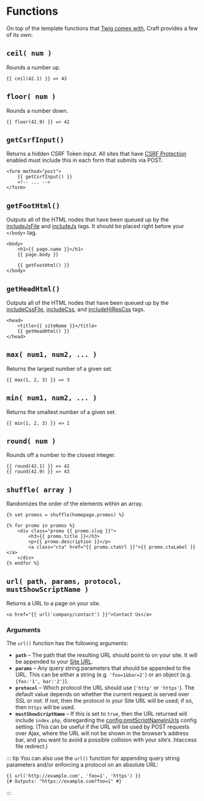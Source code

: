 # Functions

On top of the template functions that [Twig comes with](http://twig.sensiolabs.org/doc/functions/index.html), Craft provides a few of its own:


## `ceil( num )`

Rounds a number up.

```twig
{{ ceil(42.1) }} => 43
```

## `floor( num )`

Rounds a number down.

```twig
{{ floor(42.9) }} => 42
```

## `getCsrfInput()`

Returns a hidden CSRF Token input. All sites that have [CSRF Protection](https://craftcms.com/support/csrf-protection) enabled must include this in each form that submits via POST.

```twig
<form method="post">
    {{ getCsrfInput() }}
    <!-- ... -->
</form>
```

## `getFootHtml()`

Outputs all of the HTML nodes that have been queued up by the [includeJsFile](tags.md#includejsfile) and [includeJs](tags.md#includejs) tags. It should be placed right before your `</body>` tag.

```twig
<body>
    <h1>{{ page.name }}</h1>
    {{ page.body }}

    {{ getFootHtml() }}
</body>
```

## `getHeadHtml()`

Outputs all of the HTML nodes that have been queued up by the [includeCssFile](tags.md#includecssfile), [includeCss](tags.md#includecss), and [includeHiResCss](tags.md#includehirescss) tags.

```twig
<head>
    <title>{{ siteName }}</title>
    {{ getHeadHtml() }}
</head>
```

## `max( num1, num2, ... )`

Returns the largest number of a given set.

```twig
{{ max(1, 2, 3) }} => 3
```

## `min( num1, num2, ... )`

Returns the smallest number of a given set.

```twig
{{ min(1, 2, 3) }} => 1
```

## `round( num )`

Rounds off a number to the closest integer.

```twig
{{ round(42.1) }} => 42
{{ round(42.9) }} => 43
```

## `shuffle( array )`

Randomizes the order of the elements within an array.

```twig
{% set promos = shuffle(homepage.promos) %}

{% for promo in promos %}
    <div class="promo {{ promo.slug }}">
        <h3>{{ promo.title }}</h3>
        <p>{{ promo.description }}</p>
        <a class="cta" href="{{ promo.ctaUrl }}">{{ promo.ctaLabel }}</a>
    </div>
{% endfor %}
```

## `url( path, params, protocol, mustShowScriptName )`

Returns a URL to a page on your site.

```twig
<a href="{{ url('company/contact') }}">Contact Us</a>
```

### Arguments

The `url()` function has the following arguments:

* **`path`** – The path that the resulting URL should point to on your site. It will be appended to your [Site URL](https://craftcms.com/support/site-url).
* **`params`** – Any query string parameters that should be appended to the URL. This can be either a string (e.g. `'foo=1&bar=2'`) or an object (e.g. `{foo:'1', bar:'2'}`).
* **`protocol`** – Which protocol the URL should use (`'http'` or `'https'`). The default value depends on whether the current request is served over SSL or not. If not, then the protocol in your Site URL will be used; if so, then `https` will be used.
* **`mustShowScriptName`** – If this is set to `true`, then the URL returned will include `index.php`, disregarding the <config:omitScriptNameInUrls> config setting. (This can be useful if the URL will be used by POST requests over Ajax, where the URL will not be shown in the browser’s address bar, and you want to avoid a possible collision with your site’s .htaccess file redirect.)

::: tip
You can also use the `url()` function for appending query string parameters and/or enforcing a protocol on an absolute URL:

```twig
{{ url('http://example.com', 'foo=1', 'https') }}
{# Outputs: "https://example.com?foo=1" #}
```
:::
